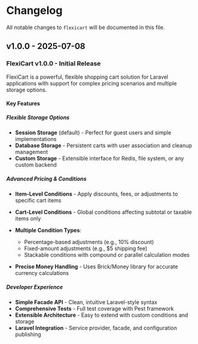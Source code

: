 # Changelog

All notable changes to `flexicart` will be documented in this file.

## v1.0.0 - 2025-07-08

### FlexiCart v1.0.0 - Initial Release

FlexiCart is a powerful, flexible shopping cart solution for Laravel applications with support for complex pricing scenarios and multiple storage options.

#### Key Features

##### **Flexible Storage Options**

- **Session Storage** (default) - Perfect for guest users and simple implementations
- **Database Storage** - Persistent carts with user association and cleanup management
- **Custom Storage** - Extensible interface for Redis, file system, or any custom backend

##### **Advanced Pricing & Conditions**

- **Item-Level Conditions** - Apply discounts, fees, or adjustments to specific cart items
- **Cart-Level Conditions** - Global conditions affecting subtotal or taxable items only
- **Multiple Condition Types**:
  - Percentage-based adjustments (e.g., 10% discount)
  - Fixed-amount adjustments (e.g., $5 shipping fee)
  - Stackable conditions with compound or parallel calculation modes
  
- **Precise Money Handling** - Uses Brick/Money library for accurate currency calculations

##### **Developer Experience**

- **Simple Facade API** - Clean, intuitive Laravel-style syntax
- **Comprehensive Tests** - Full test coverage with Pest framework
- **Extensible Architecture** - Easy to extend with custom conditions and storage
- **Laravel Integration** - Service provider, facade, and configuration publishing
